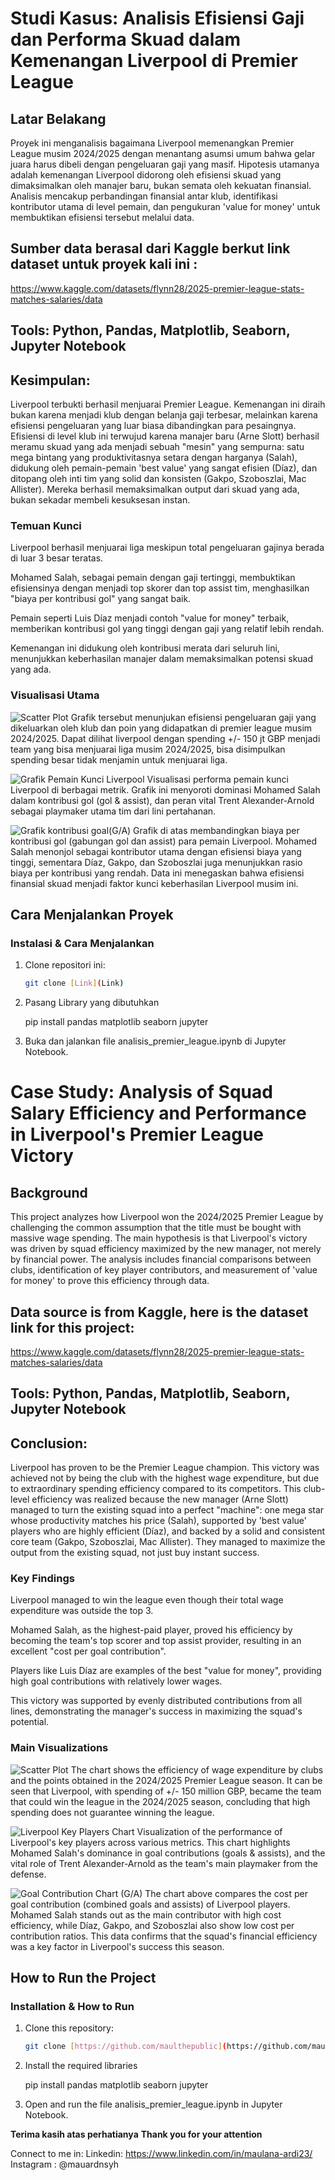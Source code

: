 # **Studi Kasus: Analisis Efisiensi Gaji dan Performa Skuad dalam Kemenangan Liverpool di Premier League**

## Latar Belakang

Proyek ini menganalisis bagaimana Liverpool memenangkan Premier League musim 2024/2025 dengan menantang asumsi umum bahwa gelar juara harus dibeli dengan pengeluaran gaji yang masif. Hipotesis utamanya adalah kemenangan Liverpool didorong oleh efisiensi skuad yang dimaksimalkan oleh manajer baru, bukan semata oleh kekuatan finansial. Analisis mencakup perbandingan finansial antar klub, identifikasi kontributor utama di level pemain, dan pengukuran 'value for money' untuk membuktikan efisiensi tersebut melalui data.

## Sumber data berasal dari Kaggle berkut link dataset untuk proyek kali ini :

https://www.kaggle.com/datasets/flynn28/2025-premier-league-stats-matches-salaries/data

## Tools: Python, Pandas, Matplotlib, Seaborn, Jupyter Notebook

## Kesimpulan:

Liverpool terbukti berhasil menjuarai Premier League. Kemenangan ini diraih bukan karena menjadi klub dengan belanja gaji terbesar, melainkan karena efisiensi pengeluaran yang luar biasa dibandingkan para pesaingnya. Efisiensi di level klub ini terwujud karena manajer baru (Arne Slott) berhasil meramu skuad yang ada menjadi sebuah "mesin" yang sempurna: satu mega bintang yang produktivitasnya setara dengan harganya (Salah), didukung oleh pemain-pemain 'best value' yang sangat efisien (Díaz), dan ditopang oleh inti tim yang solid dan konsisten (Gakpo, Szoboszlai, Mac Allister). Mereka berhasil memaksimalkan output dari skuad yang ada, bukan sekadar membeli kesuksesan instan.

### Temuan Kunci

Liverpool berhasil menjuarai liga meskipun total pengeluaran gajinya berada di luar 3 besar teratas.

Mohamed Salah, sebagai pemain dengan gaji tertinggi, membuktikan efisiensinya dengan menjadi top skorer dan top assist tim, menghasilkan "biaya per kontribusi gol" yang sangat baik.

Pemain seperti Luis Díaz menjadi contoh "value for money" terbaik, memberikan kontribusi gol yang tinggi dengan gaji yang relatif lebih rendah.

Kemenangan ini didukung oleh kontribusi merata dari seluruh lini, menunjukkan keberhasilan manajer dalam memaksimalkan potensi skuad yang ada.

### Visualisasi Utama

![Scatter Plot](Visualisasi/Salary%20Spending%20Efficiency%20vs.%20Total%20Points%20in%20the%20Premier%20League%20.png)
Grafik tersebut menunjukan efisiensi pengeluaran gaji yang dikeluarkan oleh klub dan poin yang didapatkan di premier league musim 2024/2025. Dapat dilihat liverpool dengan spending +/- 150 jt GBP menjadi team yang bisa menjuarai liga musim 2024/2025, bisa disimpulkan spending besar tidak menjamin untuk menjuarai liga.

![Grafik Pemain Kunci Liverpool](Visualisasi/Liverpool%20Key%20Players%20Analysis.png)
Visualisasi performa pemain kunci Liverpool di berbagai metrik. Grafik ini menyoroti dominasi Mohamed Salah dalam kontribusi gol (gol & assist), dan peran vital Trent Alexander-Arnold sebagai playmaker utama tim dari lini pertahanan.

![Grafik kontribusi goal(G/A)](<Visualisasi/Cost%20per%20goal%20contribution%20(Goal-Assist)%20-%20Liverpool.png>)
Grafik di atas membandingkan biaya per kontribusi gol (gabungan gol dan assist) para pemain Liverpool. Mohamed Salah menonjol sebagai kontributor utama dengan efisiensi biaya yang tinggi, sementara Díaz, Gakpo, dan Szoboszlai juga menunjukkan rasio biaya per kontribusi yang rendah. Data ini menegaskan bahwa efisiensi finansial skuad menjadi faktor kunci keberhasilan Liverpool musim ini.

## Cara Menjalankan Proyek

### Instalasi & Cara Menjalankan

1. Clone repositori ini:

   ```bash
   git clone [Link](Link)

   ```

2. Pasang Library yang dibutuhkan

   pip install pandas matplotlib seaborn jupyter

3. Buka dan jalankan file analisis_premier_league.ipynb di Jupyter Notebook.

# **Case Study: Analysis of Squad Salary Efficiency and Performance in Liverpool's Premier League Victory**

## Background

This project analyzes how Liverpool won the 2024/2025 Premier League by challenging the common assumption that the title must be bought with massive wage spending. The main hypothesis is that Liverpool's victory was driven by squad efficiency maximized by the new manager, not merely by financial power. The analysis includes financial comparisons between clubs, identification of key player contributors, and measurement of 'value for money' to prove this efficiency through data.

## Data source is from Kaggle, here is the dataset link for this project:

https://www.kaggle.com/datasets/flynn28/2025-premier-league-stats-matches-salaries/data

## Tools: Python, Pandas, Matplotlib, Seaborn, Jupyter Notebook

## Conclusion:

Liverpool has proven to be the Premier League champion. This victory was achieved not by being the club with the highest wage expenditure, but due to extraordinary spending efficiency compared to its competitors. This club-level efficiency was realized because the new manager (Arne Slott) managed to turn the existing squad into a perfect "machine": one mega star whose productivity matches his price (Salah), supported by 'best value' players who are highly efficient (Díaz), and backed by a solid and consistent core team (Gakpo, Szoboszlai, Mac Allister). They managed to maximize the output from the existing squad, not just buy instant success.

### Key Findings

Liverpool managed to win the league even though their total wage expenditure was outside the top 3.

Mohamed Salah, as the highest-paid player, proved his efficiency by becoming the team's top scorer and top assist provider, resulting in an excellent "cost per goal contribution".

Players like Luis Díaz are examples of the best "value for money", providing high goal contributions with relatively lower wages.

This victory was supported by evenly distributed contributions from all lines, demonstrating the manager's success in maximizing the squad's potential.

### Main Visualizations

![Scatter Plot](Visualisasi/Salary%20Spending%20Efficiency%20vs.%20Total%20Points%20in%20the%20Premier%20League%20.png)
The chart shows the efficiency of wage expenditure by clubs and the points obtained in the 2024/2025 Premier League season. It can be seen that Liverpool, with spending of +/- 150 million GBP, became the team that could win the league in the 2024/2025 season, concluding that high spending does not guarantee winning the league.

![Liverpool Key Players Chart](Visualisasi/Liverpool%20Key%20Players%20Analysis.png)
Visualization of the performance of Liverpool's key players across various metrics. This chart highlights Mohamed Salah's dominance in goal contributions (goals & assists), and the vital role of Trent Alexander-Arnold as the team's main playmaker from the defense.

![Goal Contribution Chart (G/A)](<Visualisasi/Cost%20per%20goal%20contribution%20(Goal-Assist)%20-%20Liverpool.png>)
The chart above compares the cost per goal contribution (combined goals and assists) of Liverpool players. Mohamed Salah stands out as the main contributor with high cost efficiency, while Díaz, Gakpo, and Szoboszlai also show low cost per contribution ratios. This data confirms that the squad's financial efficiency was a key factor in Liverpool's success this season.

## How to Run the Project

### Installation & How to Run

1. Clone this repository:

   ```bash
   git clone [https://github.com/maulthepublic](https://github.com/maulthepublic/Premier_league_analysis))
   ```

2. Install the required libraries

   pip install pandas matplotlib seaborn jupyter

3. Open and run the file analisis_premier_league.ipynb in Jupyter Notebook.

**Terima kasih atas perhatianya**
**Thank you for your attention**

Connect to me in:
Linkedin: https://www.linkedin.com/in/maulana-ardi23/
Instagram : @mauardnsyh
